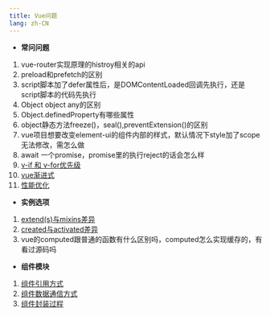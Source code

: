 ```yaml
---
title: Vue问题
lang: zh-CN
---
```


- **常问问题**
1. vue-router实现原理的histroy相关的api
2. preload和prefetch的区别
3. script脚本加了defer属性后，是DOMContentLoaded回调先执行，还是script脚本的代码先执行
4. Object object any的区别
5. Object.definedProperty有哪些属性
6. object静态方法freeze()，seal(),preventExtension()的区别
7. vue项目想要改变element-ui的组件内部的样式，默认情况下style加了scope无法修改，需怎么做
8. await 一个promise，promise里的执行reject的话会怎么样
9. [v-if 和 v-for优先级](./vue/FAQs/priorityVifWithVfor.md)
10. [vue渐进式](./vue/FAQs/progressive.md)
10. [性能优化](./vue/FAQs/optimizationPerformance.md)

- **实例选项**
1. [extend(s)与mixins差异](./vue/Example/diffExtend(s)WithMixins.md)
2. [created与activated差异](./vue/Example/diffCreatedWithActivated.md)
3. vue的computed跟普通的函数有什么区别吗，computed怎么实现缓存的，有看过源码吗


- **组件模块**
1. [组件引用方式](./vue/Component/introduction.md)
2. [组件数据通信方式](./vue/Component/introduction.md)
3. [组件封装过程](./vue/Component/package.md)


